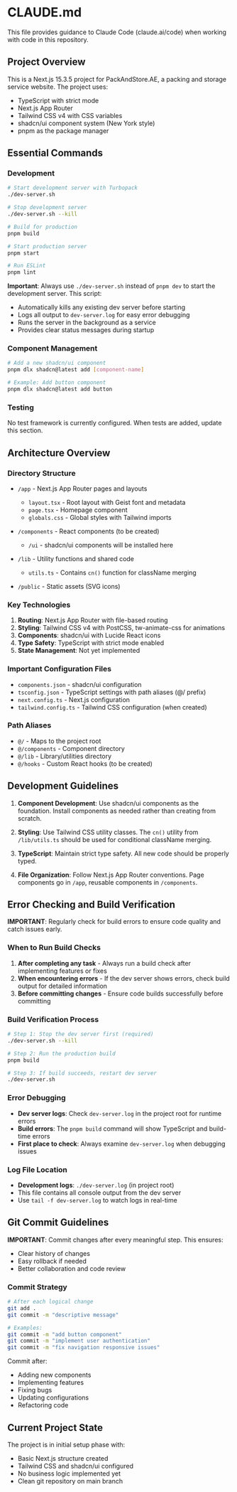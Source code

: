 # CLAUDE.md

This file provides guidance to Claude Code (claude.ai/code) when working with code in this repository.

## Project Overview

This is a Next.js 15.3.5 project for PackAndStore.AE, a packing and storage service website. The project uses:
- TypeScript with strict mode
- Next.js App Router
- Tailwind CSS v4 with CSS variables
- shadcn/ui component system (New York style)
- pnpm as the package manager

## Essential Commands

### Development
```bash
# Start development server with Turbopack
./dev-server.sh

# Stop development server
./dev-server.sh --kill

# Build for production
pnpm build

# Start production server
pnpm start

# Run ESLint
pnpm lint
```

**Important**: Always use `./dev-server.sh` instead of `pnpm dev` to start the development server. This script:
- Automatically kills any existing dev server before starting
- Logs all output to `dev-server.log` for easy error debugging
- Runs the server in the background as a service
- Provides clear status messages during startup

### Component Management
```bash
# Add a new shadcn/ui component
pnpm dlx shadcn@latest add [component-name]

# Example: Add button component
pnpm dlx shadcn@latest add button
```

### Testing
No test framework is currently configured. When tests are added, update this section.

## Architecture Overview

### Directory Structure
- `/app` - Next.js App Router pages and layouts
  - `layout.tsx` - Root layout with Geist font and metadata
  - `page.tsx` - Homepage component
  - `globals.css` - Global styles with Tailwind imports
  
- `/components` - React components (to be created)
  - `/ui` - shadcn/ui components will be installed here
  
- `/lib` - Utility functions and shared code
  - `utils.ts` - Contains `cn()` function for className merging

- `/public` - Static assets (SVG icons)

### Key Technologies
1. **Routing**: Next.js App Router with file-based routing
2. **Styling**: Tailwind CSS v4 with PostCSS, tw-animate-css for animations
3. **Components**: shadcn/ui with Lucide React icons
4. **Type Safety**: TypeScript with strict mode enabled
5. **State Management**: Not yet implemented

### Important Configuration Files
- `components.json` - shadcn/ui configuration
- `tsconfig.json` - TypeScript settings with path aliases (@/ prefix)
- `next.config.ts` - Next.js configuration
- `tailwind.config.ts` - Tailwind CSS configuration (when created)

### Path Aliases
- `@/` - Maps to the project root
- `@/components` - Component directory
- `@/lib` - Library/utilities directory
- `@/hooks` - Custom React hooks (to be created)

## Development Guidelines

1. **Component Development**: Use shadcn/ui components as the foundation. Install components as needed rather than creating from scratch.

2. **Styling**: Use Tailwind CSS utility classes. The `cn()` utility from `/lib/utils.ts` should be used for conditional className merging.

3. **TypeScript**: Maintain strict type safety. All new code should be properly typed.

4. **File Organization**: Follow Next.js App Router conventions. Page components go in `/app`, reusable components in `/components`.

## Error Checking and Build Verification

**IMPORTANT**: Regularly check for build errors to ensure code quality and catch issues early.

### When to Run Build Checks
1. **After completing any task** - Always run a build check after implementing features or fixes
2. **When encountering errors** - If the dev server shows errors, check build output for detailed information
3. **Before committing changes** - Ensure code builds successfully before committing

### Build Verification Process
```bash
# Step 1: Stop the dev server first (required)
./dev-server.sh --kill

# Step 2: Run the production build
pnpm build

# Step 3: If build succeeds, restart dev server
./dev-server.sh
```

### Error Debugging
- **Dev server logs**: Check `dev-server.log` in the project root for runtime errors
- **Build errors**: The `pnpm build` command will show TypeScript and build-time errors
- **First place to check**: Always examine `dev-server.log` when debugging issues

### Log File Location
- **Development logs**: `./dev-server.log` (in project root)
- This file contains all console output from the dev server
- Use `tail -f dev-server.log` to watch logs in real-time

## Git Commit Guidelines

**IMPORTANT**: Commit changes after every meaningful step. This ensures:
- Clear history of changes
- Easy rollback if needed
- Better collaboration and code review

### Commit Strategy
```bash
# After each logical change
git add .
git commit -m "descriptive message"

# Examples:
git commit -m "add button component"
git commit -m "implement user authentication"
git commit -m "fix navigation responsive issues"
```

Commit after:
- Adding new components
- Implementing features
- Fixing bugs
- Updating configurations
- Refactoring code

## Current Project State

The project is in initial setup phase with:
- Basic Next.js structure created
- Tailwind CSS and shadcn/ui configured
- No business logic implemented yet
- Clean git repository on main branch